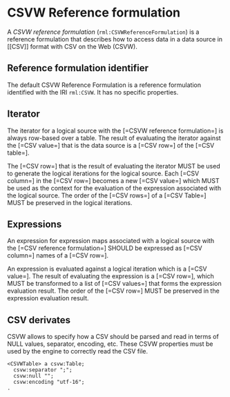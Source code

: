 # CSVW Reference formulation

A <dfn>CSVW reference formulation</dfn> (`rml:CSVWReferenceFormulation`) is a <a data-cite="RML-Core#dfn-reference-formulation">reference formulation</a> that describes how to access data in a <a data-cite="RML-Core#dfn-data-source">data source</a> in [[CSV]] format with CSV on the Web (CSVW).

## Reference formulation identifier

The default CSVW Reference Formulation is a <a data-cite="RML-Core#dfn-reference-formulation">reference formulation</a> identified with the IRI `rml:CSVW`. It has no specific properties.

## Iterator

The <a data-cite="RML-Core#dfn-iterator">iterator</a> for a <a data-cite="RML-Core#dfn-logical-source">logical source</a> with the [=CSVW reference formulation=] is always row-based over a table.
The result of evaluating the <a data-cite="RML-Core#dfn-iterator">iterator</a> against the [=CSV value=] that is the <a data-cite="RML-Core#dfn-data-source">data source</a> is a [=CSV row=] of the [=CSV table=].

The [=CSV row=] that is the result of evaluating the <a data-cite="RML-Core#dfn-iterator">iterator</a> MUST be used to generate the <a data-cite="RML-Core#dfn-logical-iteration">logical iterations</a> for the <a data-cite="RML-Core#dfn-logical-source">logical source</a>. Each [=CSV column=] in the [=CSV row=] becomes a new [=CSV value=] which MUST be used as the context for the evaluation of the <a data-cite="RML-Core#dfn-expression">expression</a> associated with the <a data-cite="RML-Core#dfn-logical-source">logical source</a>. The order of the [=CSV rows=] of a [=CSV Table=] MUST be preserved in the logical iterations.

## Expressions

An <a data-cite="RML-Core#dfn-expression">expression</a> for <a data-cite="RML-Core#dfn-expression-map">expression maps</a> associated with a <a data-cite="RML-Core#dfn-logical-source">logical source</a> with the [=CSV reference formulation=] SHOULD be expressed as [=CSV column=] names of a [=CSV row=].

An <a data-cite="RML-Core#dfn-expression">expression</a> is evaluated against a <a data-cite="RML-Core#dfn-logical-iteration">logical iteration</a> which is a [=CSV value=].
The result of evaluating the <a data-cite="RML-Core#dfn-expression">expression</a> is a [=CSV row=], which MUST be transformed to a list of [=CSV values=] that forms the <a data-cite="RML-Core#dfn-expression-evaluation-result">expression evaluation result</a>. The order of the [=CSV row=] MUST be preserved in the <a data-cite="RML-Core#dfn-expression-evaluation-result">expression evaluation result</a>.

## CSV derivates

CSVW allows to specify how a CSV should be parsed and read in terms of NULL values, separator, encoding, etc.
These CSVW properties must be used by the engine to correctly read the CSV file.

```
<CSVWTable> a csvw:Table;
  csvw:separator ";";
  csvw:null "";
  csvw:encoding "utf-16";
.
```
